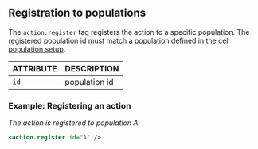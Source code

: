 ## Registration to populations

The `action.register` tag registers the action to a specific population.
The registered population id must match a population defined in the [cell population setup]({{site.baseurl}}/setup/cell_populations).

| ATTRIBUTE | DESCRIPTION                               |
| --------- | ----------------------------------------- |
| `id`      | population id                             |

### Example: Registering an action

_The action is registered to population A._

```xml
<action.register id="A" />
```
